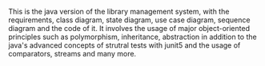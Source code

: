 This is the java version of the library management system, with the requirements, class diagram, state diagram, use case diagram, sequence diagram and the code of it. It involves the usage of major object-oriented principles such as polymorphism, inheritance, abstraction in addition to the java's advanced concepts of strutral tests with junit5 and the usage of comparators, streams and many more.
